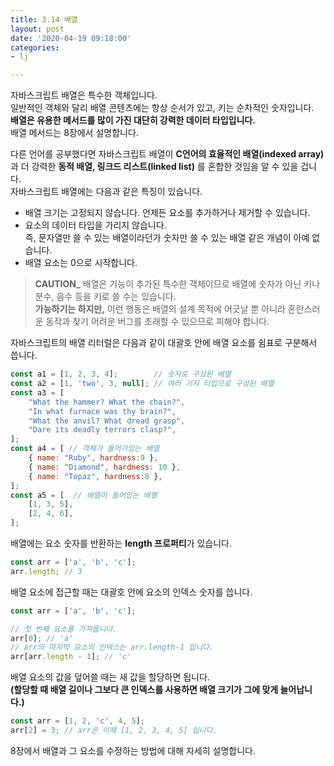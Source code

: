 ```yaml
---
title: 3.14 배열
layout: post
date: '2020-04-19 09:18:00'
categories:
- lj

---
```


자바스크립트 배열은 특수한 객체입니다.  
일반적인 객체와 달리 배열 콘텐츠에는 항상 순서가 있고, 키는 순차적인 숫자입니다.  
**배열은 유용한 메서드를 많이 가진 대단히 강력한 데이터 타입입니다.**  
배열 메서드는 8장에서 설명합니다.  

다른 언어를 공부했다면 자바스크립트 배열이 **C언어의 효율적인 배열(indexed array)** 과 더 강력한 **동적 배열, 링크드 리스트(linked list)** 를 혼합한 것임을 알 수 있을 겁니다.  
자바스크립트 배열에는 다음과 같은 특징이 있습니다.

* 배열 크기는 고정되지 않습니다. 언제든 요소를 추가하거나 제거할 수 있습니다.
* 요소의 데이터 타입을 가리지 않습니다.   
즉, 문자열만 쓸 수 있는 배열이라던가 숫자만 쓸 수 있는 배열 같은 개념이 아예 없습니다. 
* 배열 요소는 0으로 시작합니다.

> **CAUTION_** 배열은 기능이 추가된 특수한 객체이므로 배열에 숫자가 아닌 키나 분수, 음수 등을 키로 쓸 수는 있습니다.  
> **가능하기는 하지만,** 이런 행동은 배열의 설계 목적에 어긋날 뿐 아니라 혼란스러운 동작과 찾기 어려운 버그를 초래할 수 있으므로 피해야 합니다.

자바스크립트의 배열 리터럴은 다음과 같이 대괄호 안에 배열 요소를 쉼표로 구분해서 씁니다.

```javascript
const a1 = [1, 2, 3, 4];        // 숫자로 구성된 배열
const a2 = [1, 'two', 3, null]; // 여러 가지 타입으로 구성된 배열
const a3 = [
	"What the hammer? What the chain?",
	"In what furnace was thy brain?",
	"What the anvil? What dread grasp",
	"Dare its deadly terrors clasp?",
];
const a4 = [ // 객체가 들어가있는 배열
	{ name: "Ruby", hardness:9 },
	{ name: "Diamond", hardness: 10 },
	{ name: "Topaz", hardness:8 },
];
const a5 = [  // 배열이 들어있는 배열
	[1, 3, 5],
	[2, 4, 6],
];
```

배열에는 요소 숫자를 반환하는 **length 프로퍼티**가 있습니다.

```javascript
const arr = ['a', 'b', 'c'];
arr.length; // 3
```

배열 요소에 접근할 때는 대괄호 안에 요소의 인덱스 숫자를 씁니다.

```javascript
const arr = ['a', 'b', 'c'];

// 첫 번째 요소를 가져옵니다.
arr[0]; // 'a'
// arr의 마지막 요소의 인덱스는 arr.length-1 입니다.
arr[arr.length - 1]; // 'c'
```

배열 요소의 값을 덮어쓸 때는 새 값을 할당하면 됩니다.  
**(할당할 때 배열 길이나 그보다 큰 인덱스를 사용하면 배열 크기가 그에 맞게 늘어납니다.)**

```javascript
const arr = [1, 2, 'c', 4, 5];
arr[2] = 3; // arr은 이제 [1, 2, 3, 4, 5] 입니다.
```

8장에서 배열과 그 요소를 수정하는 방법에 대해 자세히 설명합니다.